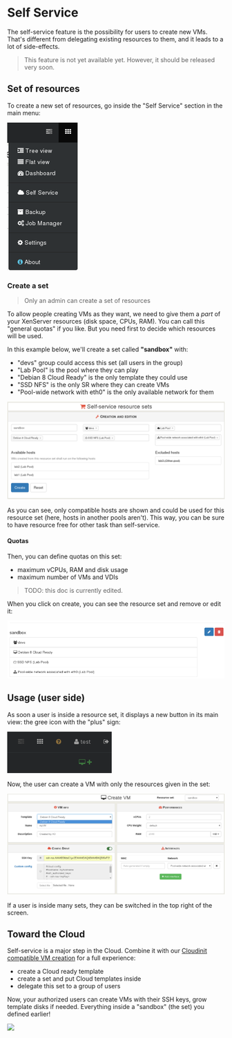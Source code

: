# Self Service

The self-service feature is the possibility for users to create new VMs. That's different from delegating existing resources to them, and it leads to a lot of side-effects.

> This feature is not yet available yet. However, it should be released very soon.

## Set of resources

To create a new set of resources, go inside the "Self Service" section in the main menu:

![](selfservice_menu.png)

### Create a set

> Only an admin can create a set of resources

To allow people creating VMs as they want, we need to give them a *part* of your XenServer resources (disk space, CPUs, RAM). You can call this "general quotas" if you like. But you need first to decide which resources will be used.

In this example below, we'll create a set called **"sandbox"** with:

* "devs" group could access this set (all users in the group)
* "Lab Pool" is the pool where they can play
* "Debian 8 Cloud Ready" is the only template they could use
* "SSD NFS" is the only SR where they can create VMs
* "Pool-wide network with eth0" is the only available network for them

![](selfservice_creation.png)

As you can see, only compatible hosts are shown and could be used for this resource set (here, hosts in another pools aren't). This way, you can be sure to have resource free for other task than self-service.

#### Quotas

Then, you can define quotas on this set:

* maximum vCPUs, RAM and disk usage
* maximum number of VMs and VDIs

> TODO: this doc is currently edited.

When you click on create, you can see the resource set and remove or edit it:

![](selfservice_recap.png)

## Usage (user side)

As soon a user is inside a resource set, it displays a new button in its main view: the gree icon with the "plus" sign:

![](selfservice_newvm.png)

Now, the user can create a VM with only the resources given in the set:

![](selfservice_createvm.png)

If a user is inside many sets, they can be switched in the top right of the screen.


## Toward the Cloud

Self-service is a major step in the Cloud. Combine it with our [Cloudinit compatible VM creation](cloudinit.md) for a full experience:

* create a Cloud ready template
* create a set and put Cloud templates inside
* delegate this set to a group of users

Now, your authorized users can create VMs with their SSH keys, grow template disks if needed. Everything inside a "sandbox" (the set) you defined earlier!

![](https://pbs.twimg.com/media/CYMt2cJUkAAWCPg.png)